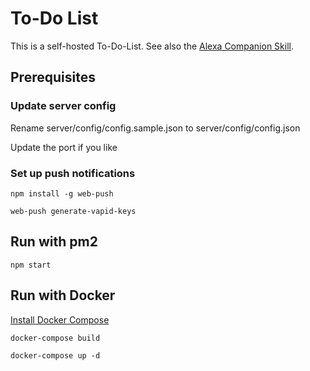 # To-Do List
This is a self-hosted To-Do-List. See also the [Alexa Companion Skill](https://github.com/paranerd/to-do-list-alexa-skill).

## Prerequisites
### Update server config
Rename server/config/config.sample.json to server/config/config.json

Update the port if you like

### Set up push notifications
```
npm install -g web-push
```
```
web-push generate-vapid-keys
```

## Run with pm2
```
npm start
```

## Run with Docker
[Install Docker Compose](https://docs.docker.com/compose/install/)

```
docker-compose build
```

```
docker-compose up -d
```
